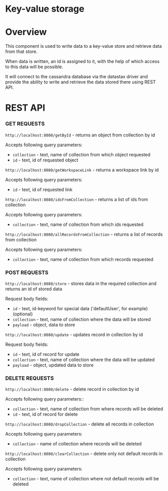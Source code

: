 # Key-value storage

# Overview
This component is used to write data to a key-value store and retrieve data from that store. 

When data is written, an id is assigned to it, with the help of which access to this data will be possible.

It will connect to the cassandra database via the datastax driver and provide the ability to write and retrieve the data stored there using REST API.
# REST API

### GET REQUESTS

`http://localhost:8080/getById` - returns an object from collection by id

Accepts following query parameters:
- `collection` - text, name of collection from which object requested
- `id` - text, id of requested object

`http://localhost:8080/getWorkspaceLink` - returns a workspace link by id

Accepts following query parameters:
- `id` - text, id of requested link

`http://localhost:8080/idsFromCollection` - returns a list of ids from collection

Accepts following query parameters:
- `collection` - text, name of collection from which ids requested

`http://localhost:8080/allRecordsFromCollection` - returns a list of records from collection

Accepts following query parameters:
- `collection` - text, name of collection from which records requested

### POST REQUESTS

`http://localhost:8080/store` - stores data in the required collection and returns an id of stored data

Request body fields:
- `id` - text, id-keyword for special data ('defaultUser', for example) (optional)
- `collection` - text, name of collection where the data will be stored
- `payload` - object, data to store

`http://localhost:8080/update` - updates record in collection by id

Request body fields:
- `id` - text, id of record for update
- `collection` - text, name of collection where the data will be updated
- `payload` - object, updated data to store

### DELETE REQUESTS

`http://localhost:8080/delete` - delete record in
collection by id

Accepts following query parameters::
- `collection` - text, name of collection from where records will be deleted 
- `id` - text, id of record for delete

`http://localhost:8080/dropCollection` - delete all records in collection

Accepts following query parameters:
- `collection` - name of collection where records will be deleted

`http://localhost:8080/clearCollection` - delete only not default records in collection

Accepts following query parameters:
- `collection` - text, name of collection where not default records will be deleted 